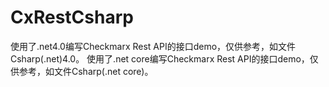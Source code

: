 # CxRestCsharp
使用了.net4.0编写Checkmarx Rest API的接口demo，仅供参考，如文件Csharp(.net)4.0。
使用了.net core编写Checkmarx Rest API的接口demo，仅供参考，如文件Csharp(.net core)。
